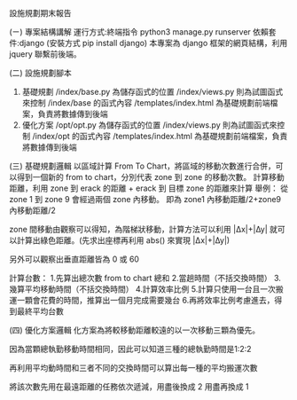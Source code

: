設施規劃期末報告

(ㄧ) 專案結構講解
運行方式:終端指令 python3 manage.py runserver
依賴套件:django (安裝方式 pip install django)
本專案為 django 框架的網頁結構，利用 jquery 聯繫前後端。

(二) 設施規劃腳本
1. 基礎規劃
/index/base.py 為儲存函式的位置
/index/views.py 則為試圖函式來控制 /index/base 的函式內容
/templates/index.html 為基礎規劃前端檔案，負責將數據傳到後端
2. 優化方案
/opt/opt.py 為儲存函式的位置
/index/views.py 則為試圖函式來控制 /index/opt 的函式內容
/templates/index.html 為基礎規劃前端檔案，負責將數據傳到後端

(三) 基礎規劃邏輯
以區域計算 From To Chart，將區域的移動次數進行合併，可以得到一個新的 from to chart，分別代表 zone 到 zone 的移動次數。
計算移動距離，利用 zone 到 erack 的距離 + erack 到 目標 zone 的距離來計算
舉例：
從 zone 1 到 zone 9 會經過兩個 zone 內移動。 即為 zone1 內移動距離/2+zone9 內移動距離/2

zone 間移動由觀察可以得知，為階梯狀移動，計算方法可以利用 |∆x|+|∆y| 就可以計算出綠色距離。(先求出座標再利用 abs() 來實現 |∆x|+|∆y|)

另外可以觀察出垂直距離皆為 0 或 60

計算台數：
1.先算出總次數 from to chart 總和
2.當趟時間（不括交換時間）
3.幾算平均移動時間（不括交換時間）
4.計算效率比例
5.計算只使用一台且一次搬運一顆會花費的時間，推算出一個月完成需要幾台
6.再將效率比例考慮進去，得到最終平均台數


(四) 優化方案邏輯
化方案為將較移動距離較遠的以一次移動三顆為優先。

因為當顆總執勤移動時間相同，因此可以知道三種的總執勤時間是1:2:2

再利用平均動時間和三者不同的交換時間可以算出每一種的平均搬運次數

將該次數先用在最遠距離的任務依次遞減，用盡後換成 2 用盡再換成 1


